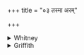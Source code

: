 +++
title = "०३ तस्मा अरम्"

+++

<details><summary>Whitney</summary>

### Translation
3. We would satisfy you in order to that to the possession of which ye  
quicken, O waters, and generate us.

### Notes
  
  
  
  
  
⌊May not *janáyathā*, like English *produce*, here mean 'bring,' and so  
signify about the same thing as *jínvatha?*⌋
</details>

<details><summary>Griffith</summary>

For you we fain would go to him to whose abode ye send us forth, And, Waters, give us procreant strength.
</details>
